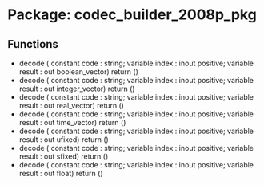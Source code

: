 # Package: codec_builder_2008p_pkg

## Functions
- decode <font id="function_arguments">( constant code   :       string; variable index  : inout positive; variable result : out   boolean_vector) </font> <font id="function_return">return ()</font>
- decode <font id="function_arguments">( constant code   :       string; variable index  : inout positive; variable result : out   integer_vector) </font> <font id="function_return">return ()</font>
- decode <font id="function_arguments">( constant code   :       string; variable index  : inout positive; variable result : out   real_vector) </font> <font id="function_return">return ()</font>
- decode <font id="function_arguments">( constant code   :       string; variable index  : inout positive; variable result : out   time_vector) </font> <font id="function_return">return ()</font>
- decode <font id="function_arguments">( constant code   :       string; variable index  : inout positive; variable result : out   ufixed) </font> <font id="function_return">return ()</font>
- decode <font id="function_arguments">( constant code   :       string; variable index  : inout positive; variable result : out   sfixed) </font> <font id="function_return">return ()</font>
- decode <font id="function_arguments">( constant code   :       string; variable index  : inout positive; variable result : out   float) </font> <font id="function_return">return ()</font>
